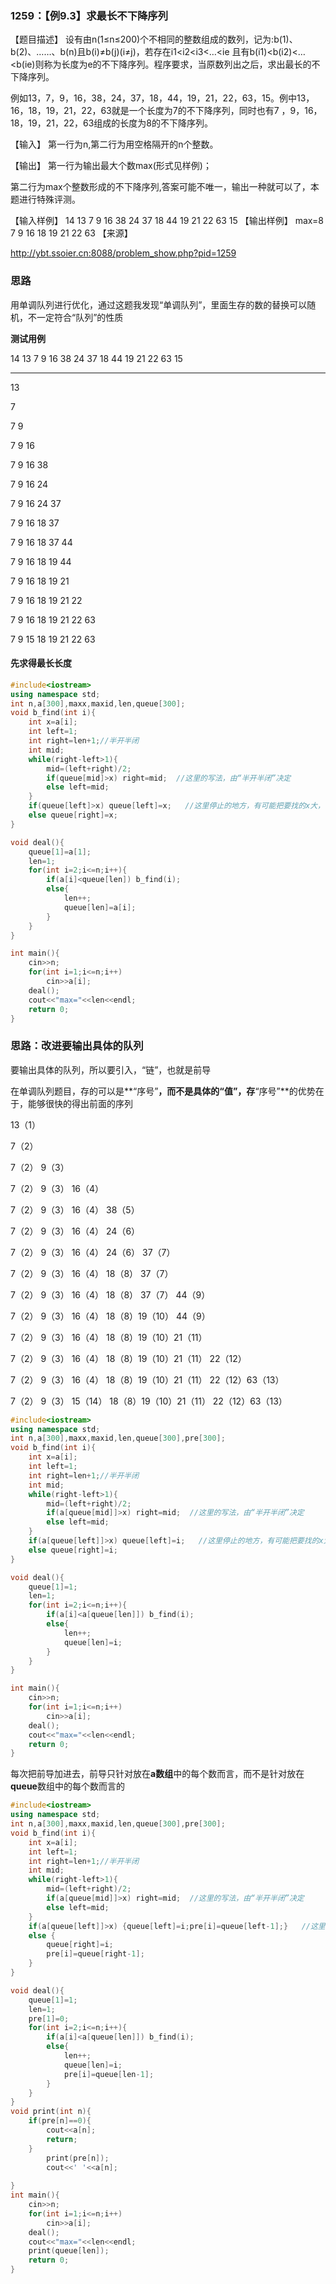 ### 1259：【例9.3】求最长不下降序列

【题目描述】
设有由n(1≤n≤200)个不相同的整数组成的数列，记为:b(1)、b(2)、……、b(n)且b(i)≠b(j)(i≠j)，若存在i1<i2<i3<…<ie 且有b(i1)<b(i2)<…<b(ie)则称为长度为e的不下降序列。程序要求，当原数列出之后，求出最长的不下降序列。

例如13，7，9，16，38，24，37，18，44，19，21，22，63，15。例中13，16，18，19，21，22，63就是一个长度为7的不下降序列，同时也有7 ，9，16，18，19，21，22，63组成的长度为8的不下降序列。

【输入】
第一行为n,第二行为用空格隔开的n个整数。

【输出】
第一行为输出最大个数max(形式见样例)；

第二行为max个整数形成的不下降序列,答案可能不唯一，输出一种就可以了，本题进行特殊评测。

【输入样例】
14
13 7 9 16 38 24 37 18 44 19 21 22 63 15
【输出样例】
max=8
7 9 16 18 19 21 22 63
【来源】

http://ybt.ssoier.cn:8088/problem_show.php?pid=1259

### 思路

用单调队列进行优化，通过这题我发现“单调队列”，里面生存的数的替换可以随机，不一定符合“队列”的性质

**测试用例**

14
13 7 9 16 38 24 37 18 44 19 21 22 63 15

------------------------------------



13

7

7 9

7 9 16

7 9 16 38

7 9 16 24

7 9 16 24 37

7 9 16 18 37

7 9 16 18 37 44

7 9 16 18 19 44

7 9 16 18 19 21

7 9 16 18 19 21 22

7 9 16 18 19 21 22 63

7 9 15 18 19 21 22 63

#### 先求得最长长度

```c++
#include<iostream>
using namespace std;
int n,a[300],maxx,maxid,len,queue[300];
void b_find(int i){
	int x=a[i];
	int left=1;
	int right=len+1;//半开半闭
	int mid;
	while(right-left>1){
		mid=(left+right)/2;
		if(queue[mid]>x) right=mid;  //这里的写法，由“半开半闭”决定
		else left=mid;
	}
	if(queue[left]>x) queue[left]=x;   //这里停止的地方，有可能把要找的x大，也有可以比要找的x小，所以要做特殊的处理
	else queue[right]=x;
}

void deal(){
	queue[1]=a[1];
	len=1;
	for(int i=2;i<=n;i++){
		if(a[i]<queue[len]) b_find(i);
		else{
			len++;
			queue[len]=a[i];
		}
	}
}

int main(){
	cin>>n;
	for(int i=1;i<=n;i++)
		cin>>a[i];
	deal();
	cout<<"max="<<len<<endl;
	return 0;
}
```

### 思路：改进要输出具体的队列

要输出具体的队列，所以要引入，“链”，也就是前导

在单调队列题目，存的可以是**“序号”**，而不是具体的“值”，存**“序号”**的优势在于，能够很快的得出前面的序列

13（1）

7（2）

7（2） 9（3）

7（2） 9（3） 16（4）

7（2） 9（3） 16（4） 38（5）

7（2） 9（3） 16（4） 24（6）

7（2） 9（3） 16（4） 24（6） 37（7）

7（2） 9（3） 16（4） 18（8） 37（7）

7（2） 9（3） 16（4） 18（8） 37（7） 44（9）

7（2） 9（3） 16（4） 18（8）19（10） 44（9）

7（2） 9（3） 16（4） 18（8）19（10）21（11）

7（2） 9（3） 16（4） 18（8）19（10）21（11） 22（12）

7（2） 9（3） 16（4） 18（8）19（10）21（11） 22（12）63（13）

7（2） 9（3） 15（14） 18（8）19（10）21（11） 22（12）63（13）



```c++
#include<iostream>
using namespace std;
int n,a[300],maxx,maxid,len,queue[300],pre[300];
void b_find(int i){
	int x=a[i];
	int left=1;
	int right=len+1;//半开半闭
	int mid;
	while(right-left>1){
		mid=(left+right)/2;
		if(a[queue[mid]]>x) right=mid;  //这里的写法，由“半开半闭”决定
		else left=mid;
	}
	if(a[queue[left]]>x) queue[left]=i;   //这里停止的地方，有可能把要找的x大，也有可以比要找的x小，所以要做特殊的处理
	else queue[right]=i;
}

void deal(){
	queue[1]=1;
	len=1;
	for(int i=2;i<=n;i++){
		if(a[i]<a[queue[len]]) b_find(i);
		else{
			len++;
			queue[len]=i;
		}
	}
}

int main(){
	cin>>n;
	for(int i=1;i<=n;i++)
		cin>>a[i];
	deal();
	cout<<"max="<<len<<endl;
	return 0;
}
```

每次把前导加进去，前导只针对放在**a数组**中的每个数而言，而不是针对放在**queue**数组中的每个数而言的 

```c++
#include<iostream>
using namespace std;
int n,a[300],maxx,maxid,len,queue[300],pre[300];
void b_find(int i){
	int x=a[i];
	int left=1;
	int right=len+1;//半开半闭
	int mid;
	while(right-left>1){
		mid=(left+right)/2;
		if(a[queue[mid]]>x) right=mid;  //这里的写法，由“半开半闭”决定
		else left=mid;
	}
	if(a[queue[left]]>x) {queue[left]=i;pre[i]=queue[left-1];}   //这里停止的地方，有可能把要找的x大，也有可以比要找的x小，所以要做特殊的处理
	else {
		queue[right]=i;
		pre[i]=queue[right-1];
	}
}

void deal(){
	queue[1]=1;
	len=1;
	pre[1]=0;
	for(int i=2;i<=n;i++){
		if(a[i]<a[queue[len]]) b_find(i);
		else{
			len++;
			queue[len]=i;
			pre[i]=queue[len-1];
		}
	}
}
void print(int n){
	if(pre[n]==0){
		cout<<a[n];
		return;
	}
		print(pre[n]);
		cout<<' '<<a[n];	
	
}
int main(){
	cin>>n;
	for(int i=1;i<=n;i++)
		cin>>a[i];
	deal();
	cout<<"max="<<len<<endl;
	print(queue[len]);
	return 0;
}
```

